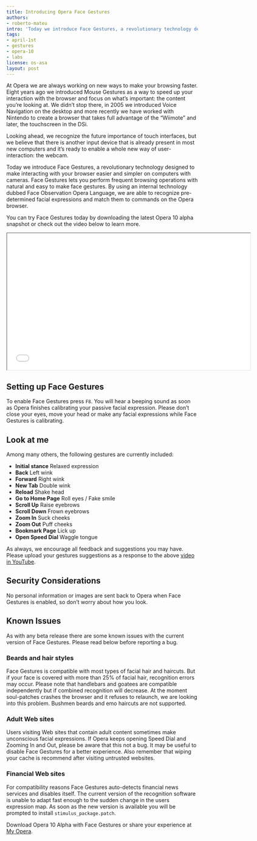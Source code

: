 ```yaml
---
title: Introducing Opera Face Gestures
authors:
- roberto-mateu
intro: 'Today we introduce Face Gestures, a revolutionary technology designed to make interacting with your browser easier and simpler on computers with cameras. Face Gestures lets you perform frequent browsing operations with natural and easy-to-make face gestures.'
tags:
- april-1st
- gestures
- opera-10
- labs
license: os-asa
layout: post
---
```


At Opera we are always working on new ways to make your browsing faster. Eight years ago we introduced Mouse Gestures as a way to speed up your interaction with the browser and focus on what’s important: the content you’re looking at. We didn’t stop there, in 2005 we introduced Voice Navigation on the desktop and more recently we have worked with Nintendo to create a browser that takes full advantage of the “Wiimote” and later, the touchscreen in the DSi.

Looking ahead, we recognize the future importance of touch interfaces, but we believe that there is another input device that is already present in most new computers and it’s ready to enable a whole new way of user-interaction: the webcam.

Today we introduce Face Gestures, a revolutionary technology designed to make interacting with your browser easier and simpler on computers with cameras. Face Gestures lets you perform frequent browsing operations with natural and easy to make face gestures. By using an internal technology dubbed Face Observation Opera Language, we are able to recognize pre-determined facial expressions and match them to commands on the Opera browser.

You can try Face Gestures today by downloading the latest Opera 10 alpha snapshot or check out the video below to learn more.

<iframe allowfullscreen width="640" height="360" src="//www.youtube.com/embed/kkNxbyp6thM"></iframe>

## Setting up Face Gestures

To enable Face Gestures press `F8`. You will hear a beeping sound as soon as Opera finishes calibrating your passive facial expression. Please don’t close your eyes, move your head or make any facial expressions while Face Gestures is calibrating.

## Look at me

Among many others, the following gestures are currently included:

- **Initial stance** Relaxed expression
- **Back** Left wink
- **Forward** Right wink
- **New Tab** Double wink
- **Reload** Shake head
- **Go to Home Page** Roll eyes / Fake smile
- **Scroll Up** Raise eyebrows
- **Scroll Down** Frown eyebrows
- **Zoom In** Suck cheeks
- **Zoom Out** Puff cheeks
- **Bookmark Page** Lick up
- **Open Speed Dial** Waggle tongue

As always, we encourage all feedback and suggestions you may have. Please upload your gestures suggestions as a response to the above [video in YouTube][1].

[1]: http://www.youtube.com/watch?v=kkNxbyp6thM

## Security Considerations

No personal information or images are sent back to Opera when Face Gestures is enabled, so don’t worry about how you look.

## Known Issues

As with any beta release there are some known issues with the current version of Face Gestures. Please read below before reporting a bug.

### Beards and hair styles

Face Gestures is compatible with most types of facial hair and haircuts. But if your face is covered with more than 25% of facial hair, recognition errors may occur. Please note that handlebars and goatees are compatible independently but if combined recognition will decrease. At the moment soul-patches crashes the browser and it refuses to relaunch, we are looking into this problem. Bushmen beards and emo haircuts are not supported.

### Adult Web sites

Users visiting Web sites that contain adult content sometimes make unconscious facial expressions. If Opera keeps opening Speed Dial and Zooming In and Out, please be aware that this not a bug. It may be useful to disable Face Gestures for a better experience. Also remember that wiping your cache is recommend after visiting untrusted websites.

### Financial Web sites

For compatibility reasons Face Gestures auto-detects financial news services and disables itself. The current version of the recognition software is unable to adapt fast enough to the sudden change in the users expression map. As soon as the new version is available you will be prompted to install `stimulus_package.patch`.

Download Opera 10 Alpha with Face Gestures or share your experience at [My Opera][2].

[2]: http://my.opera.com/community/blog/face-the-future
